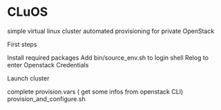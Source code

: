 # CLuOS
simple virtual linux cluster automated provisioning for private OpenStack


First steps

Install required packages
Add bin/source_env.sh to login shell
Relog to enter Openstack Credentials

Launch cluster

complete provision.vars ( get some infos from openstack CLI)
provision_and_configure.sh

